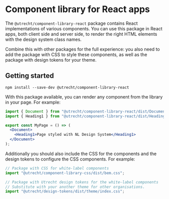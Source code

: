 <!-- @license CC0-1.0 -->

# Component library for React apps

The `@utrecht/component-library-react` package contains React implementations of various components. You can use this package in React apps, both client side and server side, to render the right HTML elements with the design system class names.

Combine this with other packages for the full experience: you also need to add the package with CSS to style these components, as well as the package with design tokens for your theme.

## Getting started

```shell
npm install --save-dev @utrecht/component-library-react
```

With this package available, you can render any component from the library in your page. For example:

```jsx
import { Document } from "@utrecht/component-library-react/dist/Document";
import { Heading1 } from "@utrecht/component-library-react/dist/Heading1";

export const MyPage = () => (
  <Document>
    <Heading1>Page styled with NL Design System</Heading1>
  </Document>
);
```

Additionally you should also include the CSS for the components and the design tokens to configure the CSS components. For example:

```js
// Package with CSS for white-label components
import "@utrecht/component-library-css/dist/bem.css";

// Package with Utrecht design tokens for the white-label components
// Substitute with your another theme for other organisations.
import "@utrecht/design-tokens/dist/theme/index.css";
```
